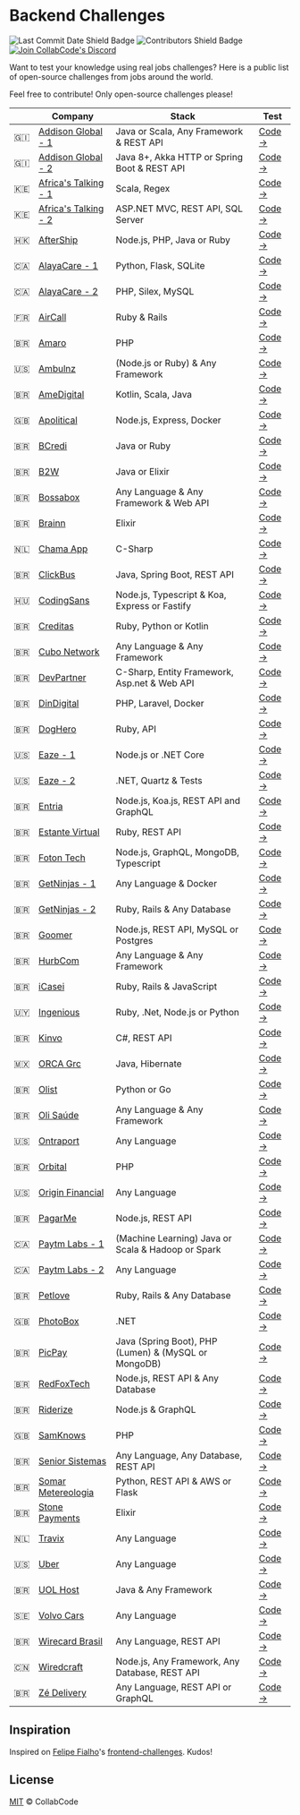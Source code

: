 # Backend Challenges

![Last Commit Date Shield Badge](https://img.shields.io/github/last-commit/CollabCodeTech/backend-challenges?color=F25A70&logo=github&style=for-the-badge)
![Contributors Shield Badge](https://img.shields.io/github/contributors-anon/CollabCodeTech/backend-challenges?color=F25A70&logo=github&style=for-the-badge)
<a href="https://bit.ly/discord_collabcode"><img src="https://img.shields.io/discord/462784660829896714?color=F25A70&label=Join%20Collabcode%20Discord&logo=discord&logoColor=F25A70&style=for-the-badge" alt="Join CollabCode's Discord"/></a>

Want to test your knowledge using real jobs challenges? Here is a public list of open-source challenges from jobs around the world.

Feel free to contribute! Only open-source challenges please!

| | Company | Stack | Test
|--|--|--|--
| :gibraltar: | [Addison Global - 1](http://www.addisongloballtd.com/) | Java or Scala, Any Framework & REST API | [Code →](https://github.com/addisonglobal/backend-technical-test)
| :gibraltar: | [Addison Global - 2](http://www.addisongloballtd.com/) | Java 8+, Akka HTTP or Spring Boot & REST API | [Code →](https://github.com/addisonglobal/java8-technical-test)
| :kenya: | [Africa's Talking - 1](https://africastalking.com/) | Scala, Regex | [Code →](https://github.com/AfricasTalkingTalent/BackendCodeChallengeSeptember2018)
| :kenya: | [Africa's Talking - 2](https://africastalking.com/) | ASP.NET MVC, REST API, SQL Server | [Code →](https://github.com/AfricasTalkingTalent/AlfarBackendChallenge)
| :hong_kong: | [AfterShip](https://www.aftership.com/) | Node.js, PHP, Java or Ruby | [Code →](https://github.com/AfterShip/challenge/blob/software-engineer/coding-challenge.md)
| :canada: | [AlayaCare - 1](https://www.alayacare.com/) | Python, Flask, SQLite | [Code →](https://github.com/AlayaCare/backend-python-test)
| :canada: | [AlayaCare - 2](https://www.alayacare.com/) | PHP, Silex, MySQL | [Code →](https://github.com/AlayaCare/backend-php-test)
| :fr: | [AirCall](https://aircall.io/) | Ruby & Rails | [Code →](https://github.com/aircall/backend-test-5)
| :brazil: | [Amaro](https://amaro.com/) | PHP | [Code →](https://github.com/amarofashion/back-end-challenge)
| :us: | [Ambulnz](http://www.ambulnz.com/) | (Node.js or Ruby) & Any Framework | [Code →](https://github.com/AmbulnzLLC/fullstack-challenge/tree/master/backend)
| :brazil: | [AmeDigital](https://www.amedigital.com/) | Kotlin, Scala, Java | [Code →](https://github.com/AmeDigital/challenge-back-end-hit)
| :uk: | [Apolitical](https://apolitical.co/home) | Node.js, Express, Docker | [Code →](https://gitlab.com/apolitical/code-tests/backend-code-challenge)
| :brazil: | [BCredi](https://www.bcredi.com.br/) | Java or Ruby | [Code →](https://github.com/bcredi/teste-backends)
| :brazil: | [B2W](https://ri.b2w.digital/) | Java or Elixir | [Code →](https://github.com/b2w-marketplace/challenge-backend)
| :brazil: | [Bossabox](https://bossabox.com/para-profissionais) | Any Language & Any Framework & Web API | [Code →](https://www.notion.so/Back-end-0b2c45f1a00e4a849eefe3b1d57f23c6)
| :brazil: | [Brainn](https://brainn.co/) | Elixir | [Code →](https://github.com/brainnco-exs/readme-backend)
| :netherlands: | [Chama App](https://www.chama-app.com.br/) | C-Sharp | [Code →](https://github.com/chamatheapp/chama-backend-assignment-course-signup)
| :brazil: | [ClickBus](https://www.clickbus.com.br/) | Java, Spring Boot, REST API | [Code →](https://github.com/RocketBus/quero-ser-clickbus/tree/master/testes/backend-developer)
| :hungary: | [CodingSans](https://codingsans.com/) | Node.js, Typescript & Koa, Express or Fastify | [Code →](https://gitlab.com/codingsans/public/codingsans-backend-test)
| :brazil: | [Creditas](http://creditas.com.br/) | Ruby, Python or Kotlin | [Code →](https://github.com/Creditas/challenge/tree/master/backend)
| :brazil: | [Cubo Network](https://cubo.network/) | Any Language & Any Framework | [Code →](https://github.com/cubonetwork/fullstack-challenge)
| :brazil: | [DevPartner](http://www.devpartner.com.br/) | C-Sharp, Entity Framework, Asp.net & Web API | [Code →](https://github.com/DevPartner-BR/backend-projects-test)
| :brazil: | [DinDigital](https://dindigital.io/) | PHP, Laravel, Docker | [Code →](https://github.com/dindigital/teste-back-end-2019)
| :brazil: | [DogHero](https://www.doghero.com.br/) | Ruby, API | [Code →](https://github.com/doghero/test-backend/wiki/Test-Case)
| :us: | [Eaze - 1](https://www.eaze.com/) | Node.js or .NET Core | [Code →](https://github.com/eaze/take-home-backend)
| :us: | [Eaze - 2](https://www.eaze.com/) | .NET, Quartz & Tests | [Code →](https://github.com/eaze/interview-dotnet-test)
| :brazil: | [Entria](https://www.entria.com.br) | Node.js, Koa.js, REST API and GraphQL | [Code →](https://github.com/entria/jobs#backend-allocated-or-remote)
| :brazil: | [Estante Virtual](https://www.estantevirtual.com.br/) | Ruby, REST API | [Code →](https://github.com/estantevirtual/vagas/blob/master/desafios/backend.md)
| :brazil: | [Foton Tech](https://fotontech.io/) | Node.js, GraphQL, MongoDB, Typescript | [Code →](https://github.com/FotonTech/join)
| :brazil: | [GetNinjas - 1](https://www.getninjas.com.br/) | Any Language & Docker | [Code →](https://github.com/getninjas/backend-rover-challenge)
| :brazil: | [GetNinjas - 2](https://www.getninjas.com.br/) | Ruby, Rails & Any Database | [Code →](https://github.com/getninjas/backend-challenge)
| :brazil: | [Goomer](https://goomer.com.br/) | Node.js, REST API, MySQL or Postgres | [Code →](https://github.com/goomerdev/job-dev-backend-interview)
| :brazil: | [HurbCom](https://www.hurb.com/) | Any Language & Any Framework | [Code →](https://github.com/hurbcom/challenge-bravo)
| :brazil: | [iCasei](http://icasei.com.br/) | Ruby, Rails & JavaScript | [Code →](https://github.com/icasei/teste-backend)
| :uruguay: | [Ingenious](http://ingenious.agency/) | Ruby, .Net, Node.js or Python | [Code →](https://github.com/ingsw-dev/backend-test)
| :brazil: | [Kinvo](https://kinvo.com.br/) | C#, REST API | [Code →](https://github.com/kinvoapp/kinvo-back-end-test)
| :mexico: | [ORCA Grc](https://www.orcagrc.com/) | Java, Hibernate | [Code →](https://github.com/ORCAapplicants/backend-test)
| :brazil: | [Olist](https://olist.com/) | Python or Go | [Code →](https://github.com/olist/work-at-olist)
| :brazil: | [Oli Saúde](https://www.olisaude.com.br/) | Any Language & Any Framework | [Code →](https://github.com/olisaude/teste-dev-backend)
| :us: | [Ontraport](https://ontraport.com/) | Any Language | [Code →](https://github.com/Ontraport/Backend-Test)
| :brazil: | [Orbital](https://orbital.company/) | PHP | [Code →](https://gitlab.com/orbital-code/orbital/tests/backend-developer/-/tree/master)
| :us: | [Origin Financial](https://www.useorigin.com/) | Any Language | [Code →](https://github.com/OriginFinancial/origin-backend-take-home-assignment)
| :brazil: | [PagarMe](https://pagar.me/) | Node.js, REST API | [Code →](https://github.com/pagarme/vagas/blob/master/desafios/software-engineer-backend/README.md)
| :canada: | [Paytm Labs - 1](https://paytmlabs.com/) | (Machine Learning) Java or Scala & Hadoop or Spark | [Code →](https://github.com/PaytmLabs/WeblogChallenge)
| :canada: | [Paytm Labs - 2](https://paytmlabs.com/) | Any Language | [Code →](https://github.com/PaytmLabs/SoftwareChallenge)
| :brazil: | [Petlove](https://www.petlove.com.br/) | Ruby, Rails & Any Database | [Code →](https://github.com/petlove/vagas/tree/master/backend-ruby)
| :uk: | [PhotoBox](http://www.photobox.co.uk/) | .NET | [Code →](https://github.com/photobox/Moonpig.Recruitment)
| :brazil: | [PicPay](https://picpay.com/) | Java (Spring Boot), PHP (Lumen) & (MySQL or MongoDB) | [Code →](https://github.com/PicPay/picpay-desafio-backend)
| :brazil: | [RedFoxTech](https://redfox.tech/) | Node.js, REST API & Any Database | [Code →](https://github.com/RedFoxTech/vaga-backend-teste)
| :brazil: | [Riderize](https://www.riderize.com/) | Node.js & GraphQL | [Code →](https://github.com/Riderize/backend-test)
| :uk: | [SamKnows](https://www.samknows.com/) | PHP | [Code →](https://github.com/SamKnows/backend-engineering-test/blob/master/README.md)
| :brazil: | [Senior Sistemas](https://www.senior.com.br) | Any Language, Any Database, REST API | [Code →](https://github.com/SeniorSA/seniorlabs-challenge#desafio-software-engineering)
| :brazil: | [Somar Metereologia](http://www.somarmeteorologia.com.br/institucional/) | Python, REST API & AWS or Flask | [Code →](https://github.com/somarmeteorologia/challenge/tree/master/backend)
| :brazil: | [Stone Payments](http://stone.com.br) | Elixir | [Code →](https://github.com/stone-payments/tech-challenge)
| :netherlands: | [Travix](https://www.travix.com/) | Any Language | [Code →](https://github.com/Travix-International/tech-test)
| :us: | [Uber](https://www.uber.com/) | Any Language | [Code →](https://github.com/uber-archive/coding-challenge-tools/blob/master/coding_challenge.md)
| :brazil: | [UOL Host](https://uolhost.uol.com.br/) | Java & Any Framework | [Code →](https://github.com/uolhost/test-backEnd-Java)
| :sweden: | [Volvo Cars](https://www.volvocars.com/) | Any Language | [Code →](https://github.com/volvo-cars/congestion-tax-calculator)
| :brazil: | [Wirecard Brasil](https://wirecard.com.br/) | Any Language, REST API | [Code →](https://github.com/wirecardBrasil/challenge/tree/master/backend)
| :cn: | [Wiredcraft](https://wiredcraft.com) | Node.js, Any Framework, Any Database, REST API | [Code →](https://github.com/Wiredcraft/test-backend)
| :brazil: | [Zé Delivery](https://www.ze.delivery) | Any Language, REST API or GraphQL | [Code →](https://github.com/ZXVentures/ze-code-challenges/blob/master/backend.md)

## Inspiration

Inspired on [Felipe Fialho](https://github.com/felipefialho)'s [frontend-challenges](https://github.com/felipefialho/frontend-challenges). Kudos!

## License

[MIT](/license) &copy; CollabCode
